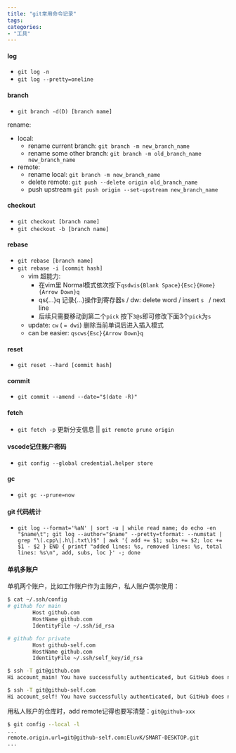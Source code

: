 ```yaml
---
title: "git常用命令记录"
tags: 
categories: 
- "工具"
---
```


#### log
* `git log -n`
* `git log --pretty=oneline`

#### branch
* `git branch -d(D) [branch name]`

rename: 

* local:
	* rename current branch: `git branch -m new_branch_name`
	* rename some other branch: `git branch -m old_branch_name new_branch_name`
* remote:
	* rename local:	`git branch -m new_branch_name`
	* delete remote: `git push --delete origin old_branch_name`
	* push upstream `git push origin --set-upstream new_branch_name`

#### checkout
* `git checkout [branch name]`
* `git checkout -b [branch name]`

#### rebase
* `git rebase [branch name]`
* `git rebase -i [commit hash]`
	* vim 超能力:
		* 在vim里 Normal模式依次按下`qsdwis{Blank Space}{Esc}{Home}{Arrow Down}q`
		* qs{...}q 记录{...}操作到寄存器s / dw: delete word / insert `s ` / next line
		* 后续只需要移动到第二个`pick` 按下`3@s`即可修改下面3个`pick`为`s`
	* update: `cw` ( `= dwi`) 删除当前单词后进入插入模式
	* can be easier: `qscws{Esc}{Arrow Down}q`

#### reset
* `git reset --hard [commit hash]`

#### commit
* `git commit --amend --date="$(date -R)"`

#### fetch
* `git fetch -p` 更新分支信息 || `git remote prune origin`

#### vscode记住账户密码
* `git config --global credential.helper store`

#### gc
* `git gc --prune=now`

#### git 代码统计

* `git log --format='%aN' | sort -u | while read name; do echo -en "$name\t"; git log --author="$name" --pretty=tformat: --numstat | grep "\(.cpp\|.h\|.txt\)$" | awk '{ add += $1; subs += $2; loc += $1 - $2 } END { printf "added lines: %s, removed lines: %s, total lines: %s\n", add, subs, loc }' -; done`

#### 单机多账户
单机两个账户，比如工作账户作为主账户，私人账户偶尔使用：

``` BASH
$ cat ~/.ssh/config 
# github for main
        Host github.com
        HostName github.com
        IdentityFile ~/.ssh/id_rsa

# github for private
        Host github-self.com
        HostName github.com
        IdentityFile ~/.ssh/self_key/id_rsa
```

``` BASH
$ ssh -T git@github.com
Hi account_main! You have successfully authenticated, but GitHub does not provide shell access.

$ ssh -T git@github-self.com
Hi account_self! You have successfully authenticated, but GitHub does not provide shell access.
```

用私人账户的仓库时，add remote记得也要写清楚：`git@github-xxx`
``` BASH
$ git config --local -l
...
remote.origin.url=git@github-self.com:EluvK/SMART-DESKTOP.git
...
```
